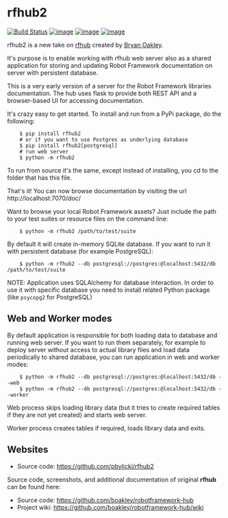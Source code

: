 # rfhub2

[![Build Status](https://travis-ci.org/pbylicki/rfhub2.svg?branch=master)](https://travis-ci.org/pbylicki/rfhub2)
[![image](https://img.shields.io/pypi/v/rfhub2.svg)](https://pypi.org/project/rfhub2/)
[![image](https://img.shields.io/pypi/pyversions/rfhub2.svg)](https://pypi.org/project/rfhub2/)
[![image](https://img.shields.io/pypi/wheel/rfhub2.svg)](https://pypi.org/project/rfhub2/)

rfhub2 is a new take on [rfhub](https://github.com/boakley/robotframework-hub) 
created by [Bryan Oakley](https://github.com/boakley).

It's purpose is to enable working with rfhub web server also as a shared application
for storing and updating Robot Framework documentation on server with persistent database.

This is a very early version of a server for the Robot Framework
libraries documentation. The hub uses flask to provide both REST API
and a browser-based UI for accessing documentation. 

It's crazy easy to get started. To install and run from a PyPi
package, do the following:

```
    $ pip install rfhub2
    # or if you want to use Postgres as underlying database
    $ pip install rfhub2[postgresql]
    # run web server
    $ python -m rfhub2
```

To run from source it's the same, except instead of installing,
you cd to the folder that has this file. 

That's it! You can now browse documentation by visiting the url
http://localhost:7070/doc/

Want to browse your local Robot Framework assets? Just include
the path to your test suites or resource files on the command
line:

```
    $ python -m rfhub2 /path/to/test/suite
```
By default it will create in-memory SQLite database. 
If you want to run it with persistent database (for example PostgreSQL):

```
    $ python -m rfhub2 --db postgresql://postgres:@localhost:5432/db /path/to/test/suite
```

NOTE: Application uses SQLAlchemy for database interaction. 
In order to use it with specific database you need to install related Python package
(like `psycopg2` for PostgreSQL)

## Web and Worker modes
By default application is responsible for both loading data to database and running web server.
If you want to run them separately, for example to deploy server without access to actual library files
and load data periodically to shared database, you can run application in web and worker modes:

```
    $ python -m rfhub2 --db postgresql://postgres:@localhost:5432/db --web
    $ python -m rfhub2 --db postgresql://postgres:@localhost:5432/db --worker
```
Web process skips loading library data (but it tries to create required tables if they are not yet created) 
and starts web server.

Worker process creates tables if required, loads library data and exits.

## Websites

 * Source code: https://github.com/pbylicki/rfhub2

Source code, screenshots, and additional documentation of original **rfhub** can be found here:

 * Source code: https://github.com/boakley/robotframework-hub
 * Project wiki: https://github.com/boakley/robotframework-hub/wiki
